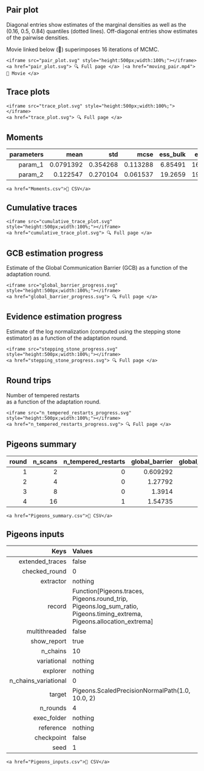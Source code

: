 ## Pair plot 

Diagonal entries show estimates of the marginal 
densities as well as the (0.16, 0.5, 0.84) 
quantiles (dotted lines). 
Off-diagonal entries show estimates of the pairwise 
densities. 

Movie linked below (🍿) superimposes 
16 iterations 
of MCMC. 

```@raw html
<iframe src="pair_plot.svg" style="height:500px;width:100%;"></iframe>
<a href="pair_plot.svg"> 🔍 Full page </a> ⏐<a href="moving_pair.mp4">🍿 Movie </a>
```


## Trace plots 


```@raw html
<iframe src="trace_plot.svg" style="height:500px;width:100%;"></iframe>
<a href="trace_plot.svg"> 🔍 Full page </a> 
```


## Moments 

| **parameters** | **mean**  | **std**  | **mcse** | **ess\_bulk** | **ess\_tail** | **rhat** | **ess\_per\_sec** |
|---------------:|----------:|---------:|---------:|--------------:|--------------:|---------:|------------------:|
| param\_1       | 0.0791392 | 0.354268 | 0.113288 | 6.85491       | 16.5161       | 1.14788  | missing           |
| param\_2       | 0.122547  | 0.270104 | 0.061537 | 19.2659       | 19.2659       | 1.07457  | missing           |
 

```@raw html
<a href="Moments.csv">💾 CSV</a>
```


## Cumulative traces 


```@raw html
<iframe src="cumulative_trace_plot.svg" style="height:500px;width:100%;"></iframe>
<a href="cumulative_trace_plot.svg"> 🔍 Full page </a> 
```


## GCB estimation progress 

Estimate of the Global Communication Barrier (GCB) 
as a function of 
the adaptation round. 

```@raw html
<iframe src="global_barrier_progress.svg" style="height:500px;width:100%;"></iframe>
<a href="global_barrier_progress.svg"> 🔍 Full page </a> 
```


## Evidence estimation progress 

Estimate of the log normalization (computed using 
the stepping stone estimator) as a function of 
the adaptation round. 

```@raw html
<iframe src="stepping_stone_progress.svg" style="height:500px;width:100%;"></iframe>
<a href="stepping_stone_progress.svg"> 🔍 Full page </a> 
```


## Round trips 

Number of tempered restarts  
as a function of 
the adaptation round. 

```@raw html
<iframe src="n_tempered_restarts_progress.svg" style="height:500px;width:100%;"></iframe>
<a href="n_tempered_restarts_progress.svg"> 🔍 Full page </a> 
```


## Pigeons summary 

| **round** | **n\_scans** | **n\_tempered\_restarts** | **global\_barrier** | **global\_barrier\_variational** | **last\_round\_max\_time** | **last\_round\_max\_allocation** | **stepping\_stone** |
|----------:|-------------:|--------------------------:|--------------------:|---------------------------------:|---------------------------:|---------------------------------:|--------------------:|
| 1         | 2            | 0                         | 0.609292            | missing                          | 3.6639e-5                  | 11584.0                          | -1.67908            |
| 2         | 4            | 0                         | 1.27792             | missing                          | 4.2629e-5                  | 18368.0                          | -1.86357            |
| 3         | 8            | 0                         | 1.3914              | missing                          | 4.1458e-5                  | 33440.0                          | -2.29016            |
| 4         | 16           | 1                         | 1.54735             | missing                          | 5.6977e-5                  | 58176.0                          | -2.26653            |
 

```@raw html
<a href="Pigeons_summary.csv">💾 CSV</a>
```


## Pigeons inputs 

| **Keys**               | **Values**                                                                                                                   |
|-----------------------:|:-----------------------------------------------------------------------------------------------------------------------------|
| extended\_traces       | false                                                                                                                        |
| checked\_round         | 0                                                                                                                            |
| extractor              | nothing                                                                                                                      |
| record                 | Function[Pigeons.traces, Pigeons.round\_trip, Pigeons.log\_sum\_ratio, Pigeons.timing\_extrema, Pigeons.allocation\_extrema] |
| multithreaded          | false                                                                                                                        |
| show\_report           | true                                                                                                                         |
| n\_chains              | 10                                                                                                                           |
| variational            | nothing                                                                                                                      |
| explorer               | nothing                                                                                                                      |
| n\_chains\_variational | 0                                                                                                                            |
| target                 | Pigeons.ScaledPrecisionNormalPath(1.0, 10.0, 2)                                                                              |
| n\_rounds              | 4                                                                                                                            |
| exec\_folder           | nothing                                                                                                                      |
| reference              | nothing                                                                                                                      |
| checkpoint             | false                                                                                                                        |
| seed                   | 1                                                                                                                            |
 

```@raw html
<a href="Pigeons_inputs.csv">💾 CSV</a>
```

